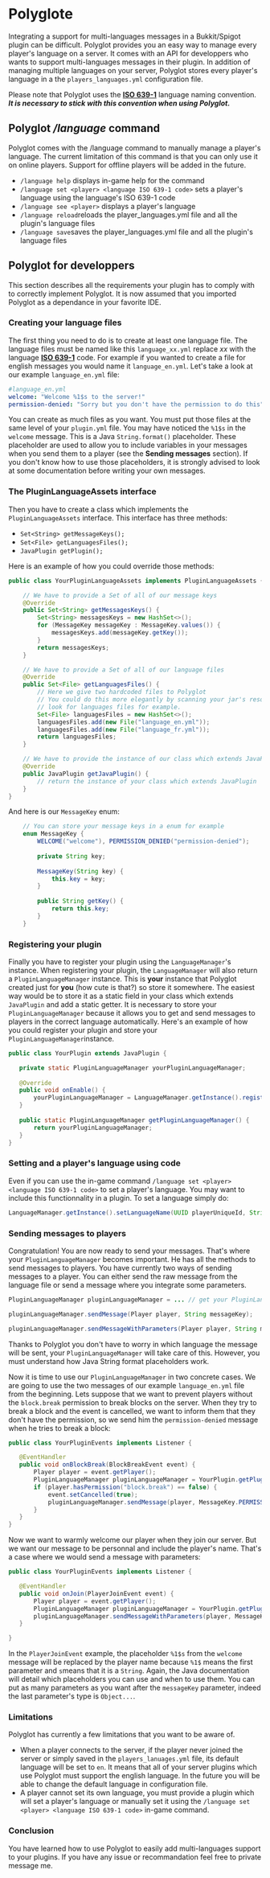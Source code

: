 # Polyglote
Integrating a support for multi-languages messages in a Bukkit/Spigot plugin can be difficult. Polyglot provides you an easy way to manage every player's language on a server. It comes with an API for developpers who wants to support multi-languages messages in their plugin. In addition of managing multiple languages on your server, Polyglot stores every player's language in a the `players_languages.yml` configuration file.

Please note that Polyglot uses the [**ISO 639-1**](https://en.wikipedia.org/wiki/List_of_ISO_639-1_codes) language naming convention. **_It is necessary to stick with this convention when using Polyglot._**

## Polyglot _/language_ command
Polyglot comes with the /language command to manually manage a player's language. The current limitation of this command is that you can only use it on online players. Support for offline players will be added in the future.<br/>
- `/language help` displays in-game help for the command
- `/language set <player> <language ISO 639-1 code>` sets a player's language using the language's ISO 639-1 code
- `/language see <player>` displays a player's language
- `/language reload`reloads the player_languages.yml file and all the plugin's language files
- `/language save`saves the player_languages.yml file and all the plugin's language files

 ## Polyglot for developpers
 This section describes all the requirements your plugin has to comply with to correctly implement Polyglot. It is now assumed that you imported Polyglot as a dependance in your favorite IDE.
 
 ### Creating your language files
 The first thing you need to do is to create at least one language file. The language files must be named like this `language_xx.yml` replace *xx* with the language [**ISO 639-1**](https://en.wikipedia.org/wiki/List_of_ISO_639-1_codes) code. For example if you wanted to create a file for english messages you would name it `language_en.yml`. Let's take a look at our example `language_en.yml` file:
 
 ```yaml
 #language_en.yml
 welcome: "Welcome %1$s to the server!"
 permission-denied: "Sorry but you don't have the permission to do this"
 ```
You can create as much files as you want. You must put those files at the same level of your `plugin.yml` file. You may have noticed the `%1$s` in the `welcome` message. This is a Java `String.format()` placeholder. These placeholder are used to allow you to include variables in your messages when you send them to a player (see the **Sending messages** section). If you don't know how to use those placeholders, it is strongly advised to look at some documentation before writing your own messages.

 ### The PluginLanguageAssets interface
 Then you have to create a class which implements the `PluginLanguageAssets` interface. This interface has three methods:
 - `Set<String> getMessageKeys();`
 - `Set<File> getLanguagesFiles();`
 - `JavaPlugin getPlugin();`

Here is an example of how you could override those methods:

```java
public class YourPluginLanguageAssets implements PluginLanguageAssets {

    // We have to provide a Set of all of our message keys
    @Override
    public Set<String> getMessagesKeys() {
        Set<String> messagesKeys = new HashSet<>();
        for (MessageKey messageKey : MessageKey.values()) {
            messagesKeys.add(messageKey.getKey());
        }
        return messagesKeys;
    }

    // We have to provide a Set of all of our language files 
    @Override
    public Set<File> getLanguagesFiles() {
        // Here we give two hardcoded files to Polyglot
        // You could do this more elegantly by scanning your jar's resource folder and 
        // look for languages files for example.
        Set<File> languagesFiles = new HashSet<>();
        languagesFiles.add(new File("language_en.yml"));
        languagesFiles.add(new File("language_fr.yml"));
        return languagesFiles;
    }

    // We have to provide the instance of our class which extends JavaPlugin
    @Override
    public JavaPlugin getJavaPlugin() {
        // return the instance of your class which extends JavaPlugin
    }
}
```

And here is our `MessageKey` enum:

```java
    // You can store your message keys in a enum for example
    enum MessageKey {
        WELCOME("welcome"), PERMISSION_DENIED("permission-denied");
        
        private String key;
        
        MessageKey(String key) {
            this.key = key;
        }
        
        public String getKey() {
            return this.key;
        }
    }
```
	
	
 
 ### Registering your plugin
 Finally you have to register your plugin using the `LanguageManager`'s instance. When registering your plugin, the `LanguageManager` will also return a `PluginLanguageManager` instance. This is **your** instance that Polyglot created just for **you** (how cute is that?) so store it somewhere. The easiest way would be to store it as a static field in your class which extends `JavaPlugin` and add a static getter. It is necessary to store your `PluginLanguageManager` because it allows you to get and send messages to players in the correct language automatically. Here's an example of how you could register your plugin and store your `PluginLanguageManager`instance.
 
 ```java
 public class YourPlugin extends JavaPlugin {
 
    private static PluginLanguageManager yourPluginLanguageManager;
	
	@Override
	public void onEnable() {
		yourPluginLanguageManager = LanguageManager.getInstance().registerPlugin(this, new YourPluginLanguageAssets());
	}
	
	public static PluginLanguageManager getPluginLanguageManager() {
		return yourPluginLanguageManager;
	}
 }
 ```
 
 ### Setting and a player's language using code
 Even if you can use the in-game command `/language set <player> <language ISO 639-1 code>` to set a player's language. You may want to include this functionnality in a plugin. To set a language simply do:
 ```java
 LanguageManager.getInstance().setLanguageName(UUID playerUniqueId, String languageISOCode);
 ```
 
 ### Sending messages to players
 Congratulation! You are now ready to send your messages. That's where your `PluginLanguageManager` becomes important. He has all the methods to send messages to players. You have currently two ways of sending messages to a player. You can either send the raw message from the language file or send a message where you integrate some parameters.
 ```java
 PluginLanguageManager pluginLanguageManager = ... // get your PluginLanguageManager instance
 
 pluginLanguageManager.sendMessage(Player player, String messageKey);
 
 pluginLanguageManager.sendMessageWithParameters(Player player, String messageKey, Object... parameters);
```

Thanks to Polyglot you don't have to worry in which language the message will be sent, your `PluginLanguageManager` will take care of this. However, you must understand how Java String format placeholders work. 

Now it is time to use our `PluginLanguageManager` in two concrete cases. We are going to use the two messages of our example `language_en.yml` file from the beginning. Lets suppose that we want to prevent players without the `block.break` permission to break blocks on the server. When they try to break a block and the event is cancelled, we want to inform them that they don't have the permission, so we send him the `permission-denied` message when he tries to break a block:
 ```java
 public class YourPluginEvents implements Listener {

    @EventHandler
    public void onBlockBreak(BlockBreakEvent event) {
        Player player = event.getPlayer();
        PluginLanguageManager pluginLanguageManager = YourPlugin.getPluginLanguageManager();
        if (player.hasPermission("block.break") == false) {
            event.setCancelled(true);
            pluginLanguageManager.sendMessage(player, MessageKey.PERMISSION_DENIED.getKey());
        }
    }
}
 ```
 
 Now we want to warmly welcome our player when they join our server. But we want our message to be personnal and include the player's name. That's a case where we would send a message with parameters:
 
 ```java
 public class YourPluginEvents implements Listener {

    @EventHandler
    public void onJoin(PlayerJoinEvent event) {
        Player player = event.getPlayer();
        PluginLanguageManager pluginLanguageManager = YourPlugin.getPluginLanguageManager();
        pluginLanguageManager.sendMessageWithParameters(player, MessageKey.WELCOME.getKey(), player.getName());
    }

}
 ```
 In the `PlayerJoinEvent` example, the placeholder `%1$s` from the `welcome` message will be replaced by the player name because `%1$` means the first parameter and `s`means that it is a `String`. Again, the Java documentation will detail which placeholders you can use and when to use them. You can put as many parameters as you want after the `messageKey` parameter, indeed the last parameter's type is `Object...`. 
 
### Limitations
Polyglot has currently a few limitations that you want to be aware of.
- When a player connects to the server, if the player never joined the server or simply saved in the `players_lanuages.yml` file, its default language will be set to `en`. It means that all of your server plugins which use Polyglot must support the english language. In the future you will be able to change the default language in configuration file. 
- A player cannot set its own language, you must provide a plugin which will set a player's language or manually set it using the `/language set <player> <language ISO 639-1 code>` in-game command.
 
### Conclusion
You have learned how to use Polyglot to easily add multi-languages support to your plugins. If you have any issue or recommandation feel free to private message me. 
 
